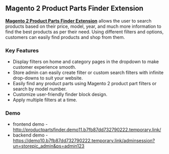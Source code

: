 <body>
	<main>
		<div class="content-wrapper">
			<div class="content-inner">
				<h2>Magento 2 Product Parts Finder Extension</h2>
				<p><strong><a href="https://www.mageants.com/product-parts-finder-extension-for-magento-2.html">Magento 2 Product Parts Finder Extension</a></strong> allows the user to search products based on their price, model, year, and much more information to find the best products as per their need. Using different filters and options, customers can easily find products and shop from them.</p>
				<div class="features-wrapper">
					<h3>Key Features</h3>
					<ul>
						<li>Display filters on home and category pages in the dropdown to make customer experience smooth.</li>
						<li>Store admin can easily create filter or custom search filters with infinite drop-downs to suit your website.</li>
						<li>Easily find any product parts using Magento 2 product part filters or search by model number.</li>
						<li>Customize user-friendly finder block design.</li>
						<li>Apply multiple filters at a time.</li>
					</ul>
				</div>
				<div class="more-features">
					<h3>Demo</h3>
					<ul>
						<li>frontend demo - <a href="http://productpartsfinder.demo11.b7fb87dd732790222.temporary.link/">http://productpartsfinder.demo11.b7fb87dd732790222.temporary.link/</a></li>
						<li>backend demo - <a href="https://demo11.b7fb87dd732790222.temporary.link/adminsession?un=productpartsfinder&ps=admin123">https://demo10.b7fb87dd732790222.temporary.link/adminsession?un=storepic_admin&ps=admin123</a></li>
					</ul>
				</div>
			</div>
		</div>
	</main>
</body>
